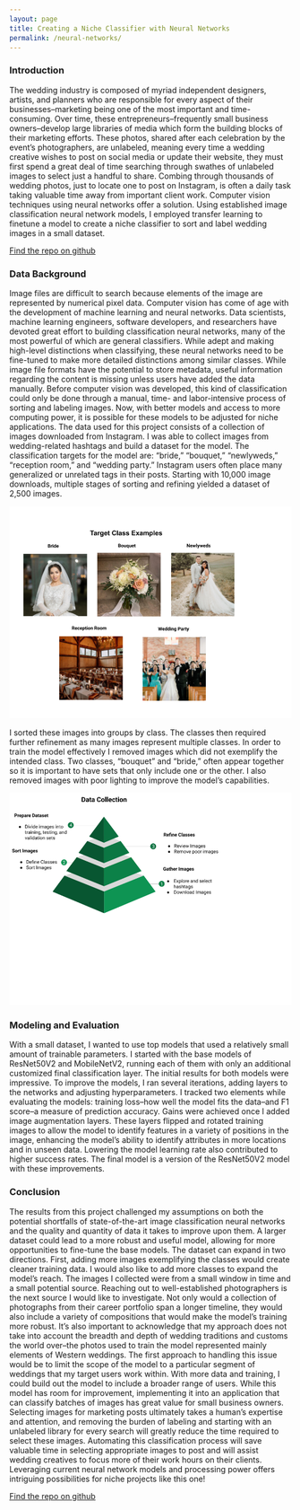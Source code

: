 ```yaml
---
layout: page
title: Creating a Niche Classifier with Neural Networks
permalink: /neural-networks/
---
```


### Introduction
The wedding industry is composed of myriad independent designers, artists, and planners who are responsible for every aspect of their businesses–marketing being one of the most important and time-consuming. Over time, these entrepreneurs–frequently small business owners–develop large libraries of media which form the building blocks of their marketing efforts. These photos, shared after each celebration by the event’s photographers, are unlabeled, meaning every time a wedding creative wishes to post on social media or update their website, they must first spend a great deal of time searching through swathes of unlabeled images to select just a handful to share. Combing through thousands of wedding photos, just to locate one to post on Instagram, is often a daily task taking valuable time away from important client work. Computer vision techniques using neural networks offer a solution. Using established image classification neural network models, I employed transfer learning to finetune a model to create a niche classifier to sort and label wedding images in a small dataset.

[Find the repo on github](https://github.com/russ-kibat/neural-networks)

### Data Background
Image files are difficult to search because elements of the image are represented by numerical pixel data. Computer vision has come of age with the development of machine learning and neural networks. Data scientists, machine learning engineers, software developers, and researchers have devoted great effort to building classification neural networks, many of the most powerful of which are general classifiers. While adept and making high-level distinctions when classifying, these neural networks need to be fine-tuned to make more detailed distinctions among similar classes.
While image file formats have the potential to store metadata, useful information regarding the content is missing unless users have added the data manually. Before computer vision was developed, this kind of classification could only be done through a manual, time- and labor-intensive process of sorting and labeling images. Now, with better models and access to more computing power, it is possible for these models to be adjusted for niche applications. The data used for this project consists of a collection of images downloaded from Instagram. I was able to collect images from wedding-related hashtags and build a dataset for the model. The classification targets for the model are: “bride,” “bouquet,” “newlyweds,” “reception room,” and “wedding party.” Instagram users often place many generalized or unrelated tags in their posts. Starting with 10,000 image downloads, multiple stages of sorting and refining yielded a dataset of 2,500 images.


![Target-Class-Examples](/images/Example-Classes.png)

I sorted these images into groups by class. The classes then required further refinement as many images represent multiple classes. In order to train the model effectively I removed images which did not exemplify the intended class. Two classes, “bouquet” and “bride,” often appear together so it is important to have sets that only include one or the other. I also removed images with poor lighting to improve the model’s capabilities.

![Data-Collection-Pyramid](/images/Data-Collection.png)

### Modeling and Evaluation
With a small dataset, I wanted to use top models that used a relatively small amount of trainable parameters. I started with the base models of ResNet50V2 and MobileNetV2, running each of them with only an additional customized final classification layer. The initial results for both models were impressive. To improve the models, I ran several iterations, adding layers to the networks and adjusting hyperparameters. I tracked two elements while evaluating the models: training loss–how well the model fits the data–and F1 score–a measure of prediction accuracy. Gains were achieved once I added image augmentation layers. These layers flipped and rotated training images to allow the model to identify features in a variety of positions in the image, enhancing the model’s ability to identify attributes in more locations and in unseen data. Lowering the model learning rate also contributed to higher success rates. The final model is a version of the ResNet50V2 model with these improvements.

### Conclusion
The results from this project challenged my assumptions on both the potential shortfalls of state-of-the-art image classification neural networks and the quality and quantity of data it takes to improve upon them. A larger dataset could lead to a more robust and useful model, allowing for more opportunities to fine-tune the base models.
The dataset can expand in two directions. First, adding more images exemplifying the classes would create cleaner training data. I would also like to add more classes to expand the model’s reach. The images I collected were from a small window in time and a small potential source. Reaching out to well-established photographers is the next source I would like to investigate. Not only would a collection of photographs from their career portfolio span a longer timeline, they would also include a variety of compositions that would make the model’s training more robust. It’s also important to acknowledge that my approach does not take into account the breadth and depth of wedding traditions and customs the world over–the photos used to train the model represented mainly elements of Western weddings. The first approach to handling this issue would be to limit the scope of the model to a particular segment of weddings that my target users work within. With more data and training, I could build out the model to include a broader range of users.
While this model has room for improvement, implementing it into an application that can classify batches of images has great value for small business owners. Selecting images for marketing posts ultimately takes a human’s expertise and attention, and removing the burden of labeling and starting with an unlabeled library for every search will greatly reduce the time required to select these images. Automating this classification process will save valuable time in selecting appropriate images to post and will assist wedding creatives to focus more of their work hours on their clients. Leveraging current neural network models and processing power offers intriguing possibilities for niche projects like this one!


[Find the repo on github](https://github.com/russ-kibat/neural-networks)